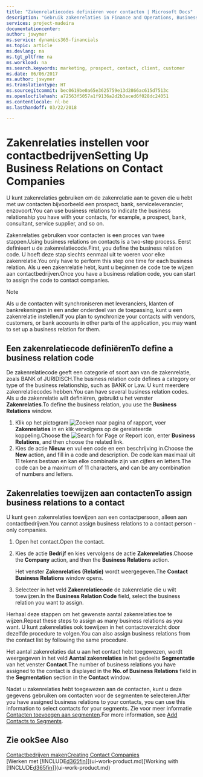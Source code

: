 ```yaml
---
title: "Zakenrelatiecodes definiëren voor contacten | Microsoft Docs"
description: "Gebruik zakenrelaties in Finance and Operations, Business edition om met marketing te helpen en de zakenrelatie aan te geven die u hebt met uw prospects, cliënten, en klanten, bijvoorbeeld, een bank- of serviceleverancier."
services: project-madeira
documentationcenter: 
author: jswymer
ms.service: dynamics365-financials
ms.topic: article
ms.devlang: na
ms.tgt_pltfrm: na
ms.workload: na
ms.search.keywords: marketing, prospect, contact, client, customer
ms.date: 06/06/2017
ms.author: jswymer
ms.translationtype: HT
ms.sourcegitcommit: bec0619be0a65e3625759e13d2866ac615d7513c
ms.openlocfilehash: a72563f5057a1f9136a2d2b3aced6f028dc24051
ms.contentlocale: nl-be
ms.lasthandoff: 03/22/2018

---
```

# <a name="setting-up-business-relations-on-contact-companies"></a><span data-ttu-id="1bb8f-103">Zakenrelaties instellen voor contactbedrijven</span><span class="sxs-lookup"><span data-stu-id="1bb8f-103">Setting Up Business Relations on Contact Companies</span></span>
<span data-ttu-id="1bb8f-104">U kunt zakenrelaties gebruiken om de zakenrelatie aan te geven die u hebt met uw contacten bijvoorbeeld een prospect, bank, serviceleverancier, enzovoort.</span><span class="sxs-lookup"><span data-stu-id="1bb8f-104">You can use business relations to indicate the business relationship you have with your contacts, for example, a prospect, bank, consultant, service supplier, and so on.</span></span>

<span data-ttu-id="1bb8f-105">Zakenrelaties gebruiken voor contacten is een proces van twee stappen.</span><span class="sxs-lookup"><span data-stu-id="1bb8f-105">Using business relations on contacts is a two-step process.</span></span> <span data-ttu-id="1bb8f-106">Eerst definieert u de zakenrelatiecode.</span><span class="sxs-lookup"><span data-stu-id="1bb8f-106">First, you define the business relation code.</span></span> <span data-ttu-id="1bb8f-107">U hoeft deze stap slechts eenmaal uit te voeren voor elke zakenrelatie.</span><span class="sxs-lookup"><span data-stu-id="1bb8f-107">You only have to perform this step one time for each business relation.</span></span> <span data-ttu-id="1bb8f-108">Als u een zakenrelatie hebt, kunt u beginnen de code toe te wijzen aan contactbedrijven.</span><span class="sxs-lookup"><span data-stu-id="1bb8f-108">Once you have a business relation code, you can start to assign the code to contact companies.</span></span>

> [!NOTE]  
>   <span data-ttu-id="1bb8f-109">Als u de contacten wilt synchroniseren met leveranciers, klanten of bankrekeningen in een ander onderdeel van de toepassing, kunt u een zakenrelatie instellen.</span><span class="sxs-lookup"><span data-stu-id="1bb8f-109">If you plan to synchronize your contacts with vendors, customers, or bank accounts in other parts of the application, you may want to set up a business relation for them.</span></span>

## <a name="to-define-a-business-relation-code"></a><span data-ttu-id="1bb8f-110">Een zakenrelatiecode definiëren</span><span class="sxs-lookup"><span data-stu-id="1bb8f-110">To define a business relation code</span></span>
<span data-ttu-id="1bb8f-111">De zakenrelatiecode geeft een categorie of soort aan van de zakenrelatie, zoals BANK of JURIDISCH.</span><span class="sxs-lookup"><span data-stu-id="1bb8f-111">The business relation code defines a category or type of the business relationship, such as BANK or Law.</span></span> <span data-ttu-id="1bb8f-112">U kunt meerdere zakenrelatiecodes hebben.</span><span class="sxs-lookup"><span data-stu-id="1bb8f-112">You can have several business relation codes.</span></span> <span data-ttu-id="1bb8f-113">Als u de zakenrelatie wilt definiëren, gebruikt u het venster **Zakenrelaties**.</span><span class="sxs-lookup"><span data-stu-id="1bb8f-113">To define the business relation, you use the **Business Relations** window.</span></span>

1. <span data-ttu-id="1bb8f-114">Klik op het pictogram ![Zoeken naar pagina of rapport](media/ui-search/search_small.png "pictogram Zoeken naar pagina of rapport"), voer **Zakenrelaties** in en klik vervolgens op de gerelateerde koppeling.</span><span class="sxs-lookup"><span data-stu-id="1bb8f-114">Choose the ![Search for Page or Report](media/ui-search/search_small.png "Search for Page or Report icon") icon, enter **Business Relations**, and then choose the related link.</span></span>
2. <span data-ttu-id="1bb8f-115">Kies de actie **Nieuw** en vul een code en een beschrijving in.</span><span class="sxs-lookup"><span data-stu-id="1bb8f-115">Choose the **New** action, and fill in a code and description.</span></span> <span data-ttu-id="1bb8f-116">De code kan maximaal uit 11 tekens bestaan en kan elke combinatie zijn van cijfers en letters.</span><span class="sxs-lookup"><span data-stu-id="1bb8f-116">The code can be a maximum of 11 characters, and can be any combination of numbers and letters.</span></span>

## <a name="AssignBusRelContact"></a> <span data-ttu-id="1bb8f-117">Zakenrelaties toewijzen aan contacten</span><span class="sxs-lookup"><span data-stu-id="1bb8f-117">To assign business relations to a contact</span></span>
<span data-ttu-id="1bb8f-118">U kunt geen zakenrelaties toewijzen aan een contactpersoon, alleen aan contactbedrijven.</span><span class="sxs-lookup"><span data-stu-id="1bb8f-118">You cannot assign business relations to a contact person - only companies.</span></span>

1. <span data-ttu-id="1bb8f-119">Open het contact.</span><span class="sxs-lookup"><span data-stu-id="1bb8f-119">Open the contact.</span></span>
2. <span data-ttu-id="1bb8f-120">Kies de actie **Bedrijf** en kies vervolgens de actie **Zakenrelaties**.</span><span class="sxs-lookup"><span data-stu-id="1bb8f-120">Choose the **Company** action, and then the **Business Relations** action.</span></span>

    <span data-ttu-id="1bb8f-121">Het venster **Zakenrelaties (Relatie)** wordt weergegeven.</span><span class="sxs-lookup"><span data-stu-id="1bb8f-121">The **Contact Business Relations** window opens.</span></span>
3. <span data-ttu-id="1bb8f-122">Selecteer in het veld **Zakenrelatiecode** de zakenrelatie die u wilt toewijzen.</span><span class="sxs-lookup"><span data-stu-id="1bb8f-122">In the **Business Relation Code** field, select the business relation you want to assign.</span></span>

<span data-ttu-id="1bb8f-123">Herhaal deze stappen om het gewenste aantal zakenrelaties toe te wijzen.</span><span class="sxs-lookup"><span data-stu-id="1bb8f-123">Repeat these steps to assign as many business relations as you want.</span></span> <span data-ttu-id="1bb8f-124">U kunt zakenrelaties ook toewijzen in het contactoverzicht door dezelfde procedure te volgen.</span><span class="sxs-lookup"><span data-stu-id="1bb8f-124">You can also assign business relations from the contact list by following the same procedure.</span></span>

<span data-ttu-id="1bb8f-125">Het aantal zakenrelaties dat u aan het contact hebt toegewezen, wordt weergegeven in het veld **Aantal zakenrelaties** in het gedeelte **Segmentatie** van het venster **Contact**.</span><span class="sxs-lookup"><span data-stu-id="1bb8f-125">The number of business relations you have assigned to the contact is displayed in the **No. of Business Relations** field in the **Segmentation** section in the **Contact** window.</span></span>

<span data-ttu-id="1bb8f-126">Nadat u zakenrelaties hebt toegewezen aan de contacten, kunt u deze gegevens gebruiken om contacten voor de segmenten te selecteren.</span><span class="sxs-lookup"><span data-stu-id="1bb8f-126">After you have assigned business relations to your contacts, you can use this information to select contacts for your segments.</span></span> <span data-ttu-id="1bb8f-127">Zie voor meer informatie [Contacten toevoegen aan segmenten](marketing-add-contact-segment.md).</span><span class="sxs-lookup"><span data-stu-id="1bb8f-127">For more information, see [Add Contacts to Segments](marketing-add-contact-segment.md).</span></span>

## <a name="see-also"></a><span data-ttu-id="1bb8f-128">Zie ook</span><span class="sxs-lookup"><span data-stu-id="1bb8f-128">See Also</span></span>
[<span data-ttu-id="1bb8f-129">Contactbedrijven maken</span><span class="sxs-lookup"><span data-stu-id="1bb8f-129">Creating Contact Companies</span></span>](marketing-create-contact-companies.md)  
<span data-ttu-id="1bb8f-130">[Werken met [!INCLUDE[d365fin](includes/d365fin_md.md)]](ui-work-product.md)</span><span class="sxs-lookup"><span data-stu-id="1bb8f-130">[Working with [!INCLUDE[d365fin](includes/d365fin_md.md)]](ui-work-product.md)</span></span>

